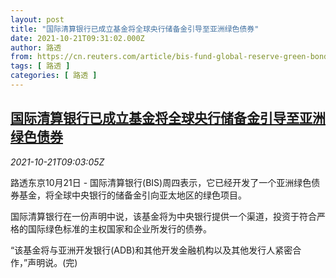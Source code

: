 ```yaml
---
layout: post
title: "国际清算银行已成立基金将全球央行储备金引导至亚洲绿色债券"
date: 2021-10-21T09:31:02.000Z
author: 路透
from: https://cn.reuters.com/article/bis-fund-global-reserve-green-bond-1021-idCNKBS2HB0X1
tags: [ 路透 ]
categories: [ 路透 ]
---
```

<!--1634808662000-->
[国际清算银行已成立基金将全球央行储备金引导至亚洲绿色债券](https://cn.reuters.com/article/bis-fund-global-reserve-green-bond-1021-idCNKBS2HB0X1)
------

<div>
<div><i>2021-10-21T09:03:05Z</i></div><p>路透东京10月21日 - 国际清算银行(BIS)周四表示，它已经开发了一个亚洲绿色债券基金，将全球中央银行的储备金引向亚太地区的绿色项目。</p><p>国际清算银行在一份声明中说，该基金将为中央银行提供一个渠道，投资于符合严格的国际绿色标准的主权国家和企业所发行的债券。</p><p>“该基金将与亚洲开发银行(ADB)和其他开发金融机构以及其他发行人紧密合作，”声明说。(完)</p>
</div>
